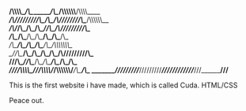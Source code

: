 ________/\\\\\\\\\__/\\\________/\\\__/\\\\\\\\\\\\________/\\\\\\\\\____        
 _____/\\\////////__\/\\\_______\/\\\_\/\\\////////\\\____/\\\\\\\\\\\\\__       
  ___/\\\/___________\/\\\_______\/\\\_\/\\\______\//\\\__/\\\/////////\\\_      
   __/\\\_____________\/\\\_______\/\\\_\/\\\_______\/\\\_\/\\\_______\/\\\_     
    _\/\\\_____________\/\\\_______\/\\\_\/\\\_______\/\\\_\/\\\\\\\\\\\\\\\_    
     _\//\\\____________\/\\\_______\/\\\_\/\\\_______\/\\\_\/\\\/////////\\\_   
      __\///\\\__________\//\\\______/\\\__\/\\\_______/\\\__\/\\\_______\/\\\_  
       ____\////\\\\\\\\\__\///\\\\\\\\\/___\/\\\\\\\\\\\\/___\/\\\_______\/\\\_ 
        _______\/////////_____\/////////_____\////////////_____\///________\///__

This is the first website i have made, which is called Cuda.
HTML/CSS 

Peace out.
